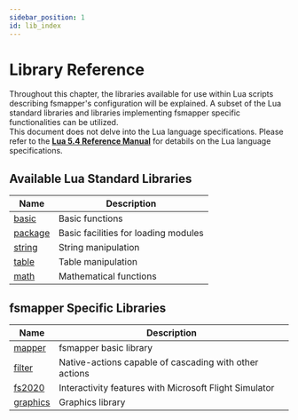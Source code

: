 ```yaml
---
sidebar_position: 1
id: lib_index
---
```


# Library Reference
Throughout this chapter, the libraries available for use within Lua scripts describing fsmapper's configuration will be explained.
A subset of the Lua standard libraries and libraries implementing fsmapper specific functionalities can be utilized.<br/>
This document does not delve into the Lua language specifications. Please refer to the [**Lua 5.4 Reference Manual**](https://www.lua.org/manual/5.4/) for detabils on the Lua language specifications.

## Available Lua Standard Libraries
|Name| Description|
|----|------------|
|[basic](https://www.lua.org/manual/5.4/manual.html#6.1)|Basic functions|
|[package](https://www.lua.org/manual/5.4/manual.html#6.3)|Basic facilities for loading modules|
|[string](https://www.lua.org/manual/5.4/manual.html#6.4)|String manipulation|
|[table](https://www.lua.org/manual/5.4/manual.html#6.6)|Table manipulation|
|[math](https://www.lua.org/manual/5.4/manual.html#6.7)|Mathematical functions|

## fsmapper Specific Libraries

|Name| Description|
|----|------------|
|[mapper](/libs/mapper)|fsmapper basic library|
|[filter](/libs/filter)|Native-actions capable of cascading with other actions|
|[fs2020](/libs/fs2020)|Interactivity features with Microsoft Flight Simulator|
|[graphics](/libs/graphics)|Graphics library|